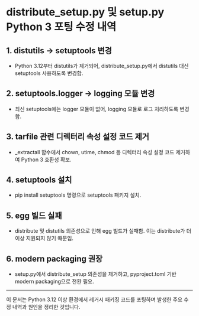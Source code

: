 # distribute_setup.py 및 setup.py Python 3 포팅 수정 내역

## 1. distutils → setuptools 변경
- Python 3.12부터 distutils가 제거되어, distribute_setup.py에서 distutils 대신 setuptools 사용하도록 변경함.

## 2. setuptools.logger → logging 모듈 변경
- 최신 setuptools에는 logger 모듈이 없어, logging 모듈로 로그 처리하도록 변경함.

## 3. tarfile 관련 디렉터리 속성 설정 코드 제거
- _extractall 함수에서 chown, utime, chmod 등 디렉터리 속성 설정 코드 제거하여 Python 3 호환성 확보.

## 4. setuptools 설치
- pip install setuptools 명령으로 setuptools 패키지 설치.

## 5. egg 빌드 실패
- distribute 및 distutils 의존성으로 인해 egg 빌드가 실패함. 이는 distribute가 더 이상 지원되지 않기 때문임.

## 6. modern packaging 권장
- setup.py에서 distribute_setup 의존성을 제거하고, pyproject.toml 기반 modern packaging으로 전환 필요.

---

이 문서는 Python 3.12 이상 환경에서 레거시 패키징 코드를 포팅하며 발생한 주요 수정 내역과 원인을 정리한 것입니다.

